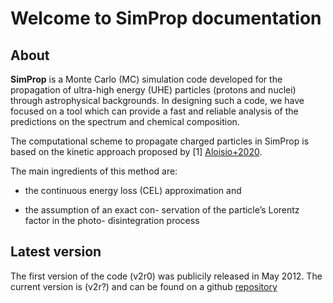 # Welcome to **SimProp** documentation

## About

**SimProp** is a Monte Carlo (MC) simulation code developed for the propagation of ultra-high energy (UHE) particles (protons and nuclei) through astrophysical backgrounds. In designing such a code, we have focused on a tool which can provide a fast and reliable analysis of the predictions on the spectrum and chemical composition.

The computational scheme to propagate charged particles in SimProp is based on the kinetic approach proposed by [1] [Aloisio+2020](). 

The main ingredients of this method are:

* the continuous energy loss (CEL) approximation and 

* the assumption of an exact con- servation of the particle’s Lorentz factor in the photo- disintegration process 

## Latest version

The first version of the code (v2r0) was publicily released in May 2012. The current version is (v2r?) and can be found on a github [repository](https://github.com/carmeloevoli/SimProp-beta) 
